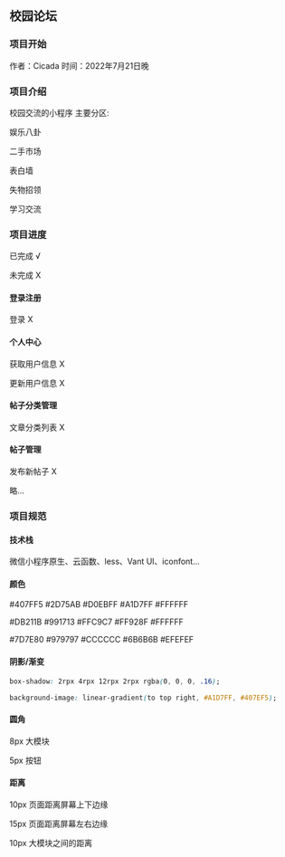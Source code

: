 ## 校园论坛

### 项目开始

作者：Cicada
时间：2022年7月21日晚


### 项目介绍

校园交流的小程序 主要分区:

娱乐八卦

二手市场

表白墙

失物招领

学习交流


### 项目进度

已完成 √

未完成 X


#### 登录注册

登录 X

#### 个人中心

获取用户信息 X

更新用户信息 X

#### 帖子分类管理

文章分类列表 X

#### 帖子管理

发布新帖子 X


略...


### 项目规范

#### 技术栈

微信小程序原生、云函数、less、Vant UI、iconfont...


#### 颜色

#407FF5  #2D75AB  #D0EBFF  #A1D7FF  #FFFFFF

#DB211B  #991713  #FFC9C7  #FF928F  #FFFFFF

#7D7E80  #979797  #CCCCCC  #6B6B6B  #EFEFEF  


#### 阴影/渐变

```css
box-shadow: 2rpx 4rpx 12rpx 2rpx rgba(0, 0, 0, .16);

background-image: linear-gradient(to top right, #A1D7FF, #407EF5);
```


#### 圆角

8px 大模块

5px 按钮


#### 距离

10px 页面距离屏幕上下边缘

15px 页面距离屏幕左右边缘

10px 大模块之间的距离

